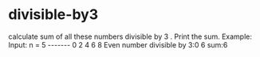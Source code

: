 # divisible-by3
 calculate sum of  all these numbers divisible by 3 . Print the sum.  Example:  Input: n = 5  ------- 0 2 4 6 8 Even number divisible by 3:0 6 sum:6
